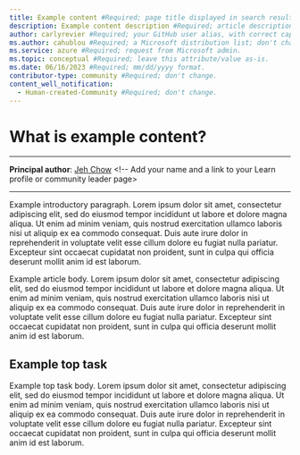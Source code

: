 ```yaml
---
title: Example content #Required; page title displayed in search results. Don't enclose in quotation marks. 
description: Example content description #Required; article description that's displayed in search results. Don't enclose in quotation marks. Do end with a period.
author: carlyrevier #Required; your GitHub user alias, with correct capitalization.
ms.author: cahublou #Required; a Microsoft distribution list; don't change. 
ms.service: azure #Required; request from Microsoft admin. 
ms.topic: conceptual #Required; leave this attribute/value as-is.
ms.date: 06/16/2023 #Required; mm/dd/yyyy format.
contributor-type: community #Required; don't change.
content_well_notification: 
  - Human-created-Community #Required; don't change.
---
```


# What is example content?

---

**Principal author**: [Jeh Chow](https://learn.microsoft.com/users/jehchow-3527/) <!-- Add your name and a link to your Learn profile or community leader page>

---

Example introductory paragraph. Lorem ipsum dolor sit amet, consectetur adipiscing elit, sed do eiusmod tempor incididunt ut labore et dolore magna aliqua. Ut enim ad minim veniam, quis nostrud exercitation ullamco laboris nisi ut aliquip ex ea commodo consequat. Duis aute irure dolor in reprehenderit in voluptate velit esse cillum dolore eu fugiat nulla pariatur. Excepteur sint occaecat cupidatat non proident, sunt in culpa qui officia deserunt mollit anim id est laborum.

Example article body. Lorem ipsum dolor sit amet, consectetur adipiscing elit, sed do eiusmod tempor incididunt ut labore et dolore magna aliqua. Ut enim ad minim veniam, quis nostrud exercitation ullamco laboris nisi ut aliquip ex ea commodo consequat. Duis aute irure dolor in reprehenderit in voluptate velit esse cillum dolore eu fugiat nulla pariatur. Excepteur sint occaecat cupidatat non proident, sunt in culpa qui officia deserunt mollit anim id est laborum.

## Example top task

Example top task body. Lorem ipsum dolor sit amet, consectetur adipiscing elit, sed do eiusmod tempor incididunt ut labore et dolore magna aliqua. Ut enim ad minim veniam, quis nostrud exercitation ullamco laboris nisi ut aliquip ex ea commodo consequat. Duis aute irure dolor in reprehenderit in voluptate velit esse cillum dolore eu fugiat nulla pariatur. Excepteur sint occaecat cupidatat non proident, sunt in culpa qui officia deserunt mollit anim id est laborum.